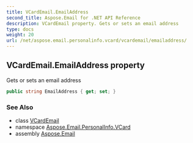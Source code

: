 ```yaml
---
title: VCardEmail.EmailAddress
second_title: Aspose.Email for .NET API Reference
description: VCardEmail property. Gets or sets an email address
type: docs
weight: 20
url: /net/aspose.email.personalinfo.vcard/vcardemail/emailaddress/
---
```

## VCardEmail.EmailAddress property

Gets or sets an email address

```csharp
public string EmailAddress { get; set; }
```

### See Also

* class [VCardEmail](../)
* namespace [Aspose.Email.PersonalInfo.VCard](../../vcardemail/)
* assembly [Aspose.Email](../../../)


